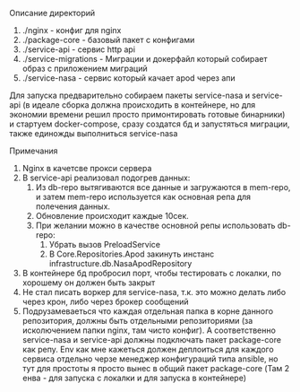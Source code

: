 Описание директорий
1. ./nginx - конфиг для nginx
2. ./package-core - базовый пакет с конфигами
3. ./service-api - сервис http api
4. ./service-migrations - Миграции и докерфайл который собирает образ с приложением миграций
5. ./service-nasa - сервис который качает apod через апи

Для запуска предварительно собираем пакеты service-nasa и service-api (в идеале сборка должна происходить в контейнере, но для экономии времени решил просто примонтировать готовые бинарники) и стартуем docker-compose, сразу создатся бд и запустяться миграции, также единожды выполниться service-nasa

Примечания
1. Nginx в качетсве прокси сервера
2. В service-api реализовал подогрев данных:
   1. Из db-repo вытягиваются все данные и загружаются в mem-repo, и затем mem-repo используется как основная репа для полeчения данных. 
   2. Обновление происходит каждые 10сек. 
   3. При желании можно в качестве основной репы использовать db-repo:
      1. Убрать вызов PreloadService
      2. В Core.Repositories.Apod закинуть инстанс infrastructure.db.NasaApodRepository
3. В контейнере бд пробросил порт, чтобы тестировать с локалки, по хорошему он должен быть закрыт
4. Не стал писать воркер для service-nasa, т.к. это можно делать либо через крон, либо через брокер сообщений
5. Подрузамеваеться что каждая отдельная папка в корне данного репозитория, должны быть отдельными репозиториями (за исколючением папки nginx, там чисто конфиг). А соответственно service-nasa и service-api должны подключать пакет package-core как репу. Env как мне кажеться должен деплоиться для каждого сервиса отдельно черзе менеджер конфигураций типа ansible, но тут для простоты я просто вынес в общий пакет package-core (Там 2 енва - для запуска с локалки и для запуска в контейнере)